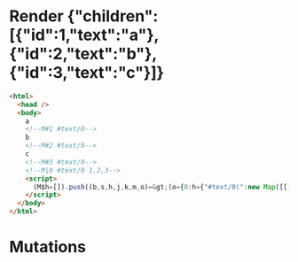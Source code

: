 # Render {"children":[{"id":1,"text":"a"},{"id":2,"text":"b"},{"id":3,"text":"c"}]}
```html
<html>
  <head />
  <body>
    a
    <!--M#1 #text/0-->
    b
    <!--M#2 #text/0-->
    c
    <!--M#3 #text/0-->
    <!--M|0 #text/0 1,2,3-->
    <script>
      (M$h=[]).push((b,s,h,j,k,m,o)=&gt;(o={0:h={"#text/0(":new Map([[1,j={}],[2,k={}],[3,m={}]])},1:j,2:k,3:m},j._=k._=m._=h,o),[])
    </script>
  </body>
</html>
```

# Mutations
```

```